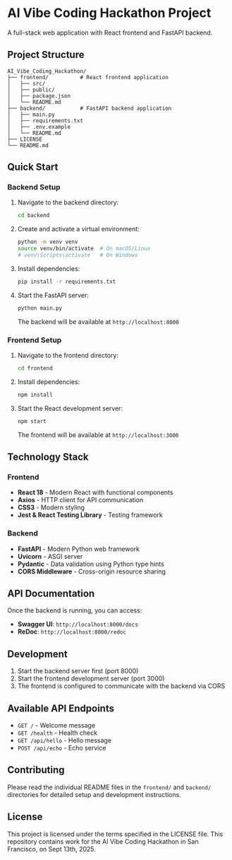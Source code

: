 # AI Vibe Coding Hackathon Project

A full-stack web application with React frontend and FastAPI backend.

## Project Structure

```
AI_Vibe_Coding_Hackathon/
├── frontend/          # React frontend application
│   ├── src/
│   ├── public/
│   ├── package.json
│   └── README.md
├── backend/           # FastAPI backend application
│   ├── main.py
│   ├── requirements.txt
│   ├── .env.example
│   └── README.md
├── LICENSE
└── README.md
```

## Quick Start

### Backend Setup

1. Navigate to the backend directory:
   ```bash
   cd backend
   ```

2. Create and activate a virtual environment:
   ```bash
   python -m venv venv
   source venv/bin/activate  # On macOS/Linux
   # venv\Scripts\activate   # On Windows
   ```

3. Install dependencies:
   ```bash
   pip install -r requirements.txt
   ```

4. Start the FastAPI server:
   ```bash
   python main.py
   ```

   The backend will be available at `http://localhost:8000`

### Frontend Setup

1. Navigate to the frontend directory:
   ```bash
   cd frontend
   ```

2. Install dependencies:
   ```bash
   npm install
   ```

3. Start the React development server:
   ```bash
   npm start
   ```

   The frontend will be available at `http://localhost:3000`

## Technology Stack

### Frontend
- **React 18** - Modern React with functional components
- **Axios** - HTTP client for API communication
- **CSS3** - Modern styling
- **Jest & React Testing Library** - Testing framework

### Backend
- **FastAPI** - Modern Python web framework
- **Uvicorn** - ASGI server
- **Pydantic** - Data validation using Python type hints
- **CORS Middleware** - Cross-origin resource sharing

## API Documentation

Once the backend is running, you can access:
- **Swagger UI**: `http://localhost:8000/docs`
- **ReDoc**: `http://localhost:8000/redoc`

## Development

1. Start the backend server first (port 8000)
2. Start the frontend development server (port 3000)
3. The frontend is configured to communicate with the backend via CORS

## Available API Endpoints

- `GET /` - Welcome message
- `GET /health` - Health check
- `GET /api/hello` - Hello message
- `POST /api/echo` - Echo service

## Contributing

Please read the individual README files in the `frontend/` and `backend/` directories for detailed setup and development instructions.

## License

This project is licensed under the terms specified in the LICENSE file.
This repository contains work for the AI Vibe Coding Hackathon in San Francisco, on Sept 13th, 2025.
